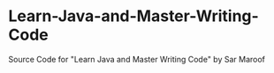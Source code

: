 # Learn-Java-and-Master-Writing-Code
Source Code for "Learn Java and Master Writing Code" by Sar Maroof
